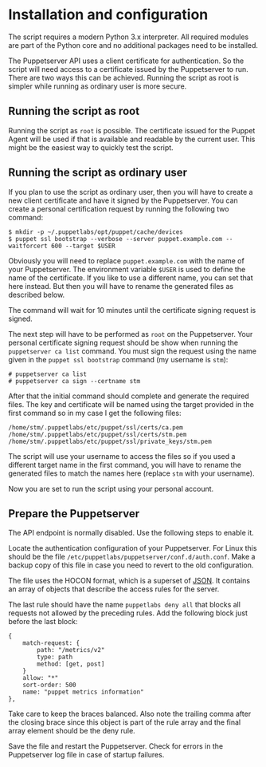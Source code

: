 # Installation and configuration

The script requires a modern Python 3.x interpreter. All required modules are part of the Python core and no additional packages need to be installed.

The Puppetserver API uses a client certificate for authentication. So the script will need access to a certificate issued by the Puppetserver to run. There are two ways this can be achieved. Running the script as root is simpler while running as ordinary user is more secure.

## Running the script as root

Running the script as `root` is possible. The certificate issued for the Puppet Agent will be used if that is available and readable by the current user. This might be the easiest way to quickly test the script.

## Running the script as ordinary user

If you plan to use the script as ordinary user, then you will have to create a new client certificate and have it signed by the Puppetserver. You can create a personal certification request by running the following two command:

``` shell
$ mkdir -p ~/.puppetlabs/opt/puppet/cache/devices
$ puppet ssl bootstrap --verbose --server puppet.example.com --waitforcert 600 --target $USER
```

Obviously you will need to replace `puppet.example.com` with the name of your Puppetserver. The environment variable `$USER` is used to define the name of the certificate. If you like to use a different name, you can set that here instead. But then you will have to rename the generated files as described below.

The command will wait for 10 minutes until the certificate signing request is signed.

The next step will have to be performed as `root` on the Puppetserver. Your personal certificate signing request should be show when running the `puppetserver ca list` command. You must sign the request using the name given in the `puppet ssl bootstrap` command (my username is `stm`):

``` shell
# puppetserver ca list
# puppetserver ca sign --certname stm
```

After that the initial command should complete and generate the required files. The key and certificate will be named using the target provided in the first command so in my case I get the following files:

```
/home/stm/.puppetlabs/etc/puppet/ssl/certs/ca.pem
/home/stm/.puppetlabs/etc/puppet/ssl/certs/stm.pem
/home/stm/.puppetlabs/etc/puppet/ssl/private_keys/stm.pem
```

The script will use your username to access the files so if you used a different target name in the first command, you will have to rename the generated files to match the names here (replace `stm` with your username).

Now you are set to run the script using your personal account.

## Prepare the Puppetserver

The API endpoint is normally disabled. Use the following steps to enable it.

Locate the authentication configuration of your Puppetserver. For Linux this should be the file `/etc/puppetlabs/puppetserver/conf.d/auth.conf`. Make a backup copy of this file in case you need to revert to the old configuration.

The file uses the HOCON format, which is a superset of [JSON](https://en.wikipedia.org/wiki/JSON). It contains an array of objects that describe the access rules for the server.

The last rule should have the name `puppetlabs deny all` that blocks all requests not allowed by the preceding rules. Add the following block just before the last block:

``` hocon
{
    match-request: {
        path: "/metrics/v2"
        type: path
        method: [get, post]
    }
    allow: "*"
    sort-order: 500
    name: "puppet metrics information"
},
```

Take care to keep the braces balanced. Also note the trailing comma after the closing brace since this object is part of the rule array and the final array element should be the deny rule.

Save the file and restart the Puppetserver. Check for errors in the Puppetserver log file in case of startup failures.
